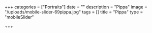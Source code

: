 +++
categories = ["Portraits"]
date = ""
description = "Pippa"
image = "/uploads/mobile-slider-69pippa.jpg"
tags = []
title = "Pippa"
type = "mobileSlider"

+++
